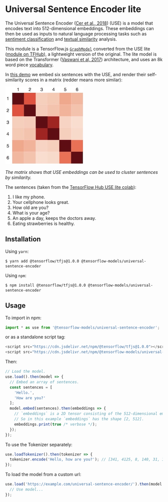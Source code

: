 # Universal Sentence Encoder lite

The Universal Sentence Encoder ([Cer et al., 2018](https://arxiv.org/pdf/1803.11175.pdf)) (USE) is a model that encodes text into 512-dimensional embeddings. These embeddings can then be used as inputs to natural language processing tasks such as [sentiment classification](https://en.wikipedia.org/wiki/Sentiment_analysis) and [textual similarity](https://en.wikipedia.org/wiki/Semantic_similarity) analysis.

This module is a TensorFlow.js [`GraphModel`](https://js.tensorflow.org/api/latest/#loadGraphModel) converted from the USE lite ([module on TFHub](https://tfhub.dev/google/universal-sentence-encoder-lite/2)), a lightweight version of the original. The lite model is based on the Transformer ([Vaswani et al, 2017](https://arxiv.org/pdf/1706.03762.pdf)) architecture, and uses an 8k word piece [vocabulary](https://storage.googleapis.com/tfjs-models/savedmodel/universal_sentence_encoder/vocab.json).

In [this demo](./demo/index.js) we embed six sentences with the USE, and render their self-similarity scores in a matrix (redder means more similar):

![selfsimilarity](./images/self_similarity.jpg)

*The matrix shows that USE embeddings can be used to cluster sentences by similarity.*

The sentences (taken from the [TensorFlow Hub USE lite colab](https://colab.sandbox.google.com/github/tensorflow/hub/blob/master/examples/colab/semantic_similarity_with_tf_hub_universal_encoder_lite.ipynb#scrollTo=_GSCW5QIBKVe)):
1. I like my phone.
2. Your cellphone looks great.
3. How old are you?
4. What is your age?
5. An apple a day, keeps the doctors away.
6. Eating strawberries is healthy.

## Installation

Using `yarn`:

    $ yarn add @tensorflow/tfjs@1.0.0 @tensorflow-models/universal-sentence-encoder

Using `npm`:

    $ npm install @tensorflow/tfjs@1.0.0 @tensorflow-models/universal-sentence-encoder

## Usage

To import in npm:

```js
import * as use from '@tensorflow-models/universal-sentence-encoder';
```

or as a standalone script tag:

```js
<script src="https://cdn.jsdelivr.net/npm/@tensorflow/tfjs@1.0.0"></script>
<script src="https://cdn.jsdelivr.net/npm/@tensorflow-models/universal-sentence-encoder"></script>
```

Then:

```js
// Load the model.
use.load().then(model => {
  // Embed an array of sentences.
  const sentences = [
    'Hello.',
    'How are you?'
  ];
  model.embed(sentences).then(embeddings => {
    // `embeddings` is a 2D tensor consisting of the 512-dimensional embeddings for each sentence.
    // So in this example `embeddings` has the shape [2, 512].
    embeddings.print(true /* verbose */);
  });
});
```

To use the Tokenizer separately:

```js
use.loadTokenizer().then(tokenizer => {
  tokenizer.encode('Hello, how are you?'); // [341, 4125, 8, 140, 31, 19, 54]
});
```

To load the model from a custom url:

```js
use.load('https://example.com/universal-sentence-encoder/').then(model => {
  // Use model...
});
```
